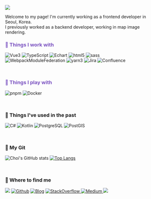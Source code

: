 <img src="https://capsule-render.vercel.app/api?type=Waving&color=0:d499ea,100:9679ff&fontColor=ffffff&height=180&section=header&text=Hello,%20I'm%20Minjeong&fontSize=50" />
<!-- <img src="https://capsule-render.vercel.app/api?type=Waving&color=0:ffea29,100:fcca26&fontColor=38320b&height=180&section=header&text=Hello,%20I'm%20Minjeong&fontSize=50" />
[![Choi's GitHub stats](https://github-readme-stats.vercel.app/api?username=choimon&show_icons=true&theme=calm_pink)](https://github.com/choimon/github-readme-stats)
![Choi's GitHub stats](https://github-readme-stats.vercel.app/api?username=choimon&show_icons=true&theme=material-palenight)
 -->


<p>Welcome to my page! I'm currently working as a frontend developer in Seoul, Korea. </br> 
I previously worked as a backend developer, working in map image rendering.
</p>

<h3 style="color:#7b53c1;">💜 Things I work with</h3>
<p>  
  <img alt="Vue3" src="https://img.shields.io/badge/Vue3-4FC08D?style=for-the-badge&logo=vuedotjs&logoColor=white" />
  <img alt="TypeScript" src="https://img.shields.io/badge/-TypeScript-007ACC?style=for-the-badge&logo=typescript&logoColor=white" />
  <img alt="Echart" src="https://img.shields.io/badge/-Apache_ECharts-AA344D?style=for-the-badge&logo=apacheecharts&logoColor=white" />

  <img alt="html5" src="https://img.shields.io/badge/-HTML5-E34F26?style=for-the-badge&logo=html5&logoColor=white" />
  <img alt="sass" src="https://img.shields.io/badge/-Sass-CC6699?style=for-the-badge&logo=sass&logoColor=white" />

  <img alt="WebpackModuleFederation" src="https://img.shields.io/badge/-Module_Federation-8DD6F9?style=for-the-badge&logo=webpack&logoColor=white" />
  <img alt="yarn3" src="https://img.shields.io/badge/-Yarn-2C8EBB?style=for-the-badge&logo=yarn&logoColor=white" />

  <img alt="Jira" src="https://img.shields.io/badge/-Jira-0052CC?style=for-the-badge&logo=jira&logoColor=white" />
  <img alt="Confluence" src="https://img.shields.io/badge/-Confluence-0052CC?style=for-the-badge&logo=atlassian&logoColor=white" />

</p><br/>


<h3 style="color:#7b53c1;">💜 Things I play with</h3>
<p>  
  <img alt="pnpm" src="https://img.shields.io/badge/-PNPM-F69220?style=for-the-badge&logo=pnpm&logoColor=white" />
  <img alt="Docker" src="https://img.shields.io/badge/-Docker-46a2f1?style=for-the-badge&logo=docker&logoColor=white" />
</p><br/>


<h3>💜 Things I've used in the past</h3>
<p>
    <img alt="C#" src="https://img.shields.io/badge/-C%23-512BD4?style=for-the-badge&logo=csharp&logoColor=white" />
    <img alt="Kotlin" src="https://img.shields.io/badge/-Kotlin-7F52FF?style=for-the-badge&logo=kotlin&logoColor=white" />
    <img alt="PostgreSQL" src="https://img.shields.io/badge/-PostgreSQL-4169E1?style=for-the-badge&logo=postgresql&logoColor=white" />
    <img alt="PostGIS" src="https://img.shields.io/badge/-PostGIS-5b7b9f?style=for-the-badge&logo=postgresql&logoColor=white" />
</p><br/>

<h3>💜 My Git</h3>

![Choi's GitHub stats](https://github-readme-stats-nu-green.vercel.app/api?username=choimon&show_icons=false&hide_border=true&border_radius=2&bg_color=30,eea4b3,d499ea,9679ff&title_color=f8e8fc&icon_color=f8e8fc&text_color=fcf2f4)
[![Top Langs](https://github-readme-stats-nu-green.vercel.app/api/top-langs/?username=choimon&layout=compact&hide=C,Go)](https://github.com/choimon/github-readme-stats)
<br/>





<br/><h3>💜 Where to find me</h3>

<p>
<a href="mailto:sanjosebadger@gmail.com" target="_blank"><img src="https://img.shields.io/badge/sanjosebadger@gmail.com-EA4335?style=flat-square&logo=Gmail&logoColor=white"/></a>
<a href="https://github.com/choimon" target="_blank"><img alt="Github" src="https://img.shields.io/badge/GitHub-%2312100E.svg?&style=flat-square&logo=Github&logoColor=white" /></a>
<a href="https://choimon.github.io/" target="_blank"><img alt="Blog" src="https://img.shields.io/badge/My_Blog-%85be62.svg?&style=flat-square&logoColor=white" /></a>
<a href="https://stackoverflow.com/users/10808879/minjeong-choi" target="_blank">  <img alt="StackOverflow" src="https://img.shields.io/badge/-Stack_Overflow-F58025.svg?&style=flat-square&logo=stackoverflow&logoColor=white" />
 <a href="https://medium.com/@minj9325/about" target="_blank">  <img alt="Medium" src="https://img.shields.io/badge/-Medium-000000.svg?&style=flat-square&logo=medium&logoColor=white" />
</a>

<img src="https://capsule-render.vercel.app/api?type=Waving&color=0:d499ea,100:9679ff&fontColor=ffffff&height=100&section=footer&fontSize=50" />
</p>
